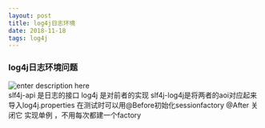 ```yaml
--- 
layout: post
title: log4j日志环境
date: 2018-11-18
tags: log4j
---
```

### **log4j日志环境问题**
![enter description
here](https://viabcde.github.io/images/blog/2018092845.png)  
slf4j-api 是日志的接口 log4j 是对前者的实现 slf4j-log4j是将两者的aoi对应起来
导入log4j.properties
在测试时可以用@Before初始化sessionfactory @After 关闭它 实现单例 ，不用每次都建一个factory


